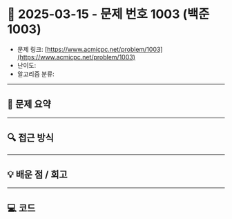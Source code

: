 # 📅 2025-03-15 - 문제 번호 1003 (백준 1003)

<!-- 문제 링크 -->
- 문제 링크: [https://www.acmicpc.net/problem/1003](https://www.acmicpc.net/problem/1003)
- 난이도: 
- 알고리즘 분류: 

---

## 📌 문제 요약 

---

## 🔍 접근 방식 

---

## 💡 배운 점 / 회고 

---

## 💻 코드
